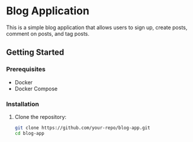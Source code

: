 # Blog Application

This is a simple blog application that allows users to sign up, create posts, comment on posts, and tag posts.

## Getting Started

### Prerequisites
- Docker
- Docker Compose

### Installation

1. Clone the repository:
   ```bash
   git clone https://github.com/your-repo/blog-app.git
   cd blog-app
